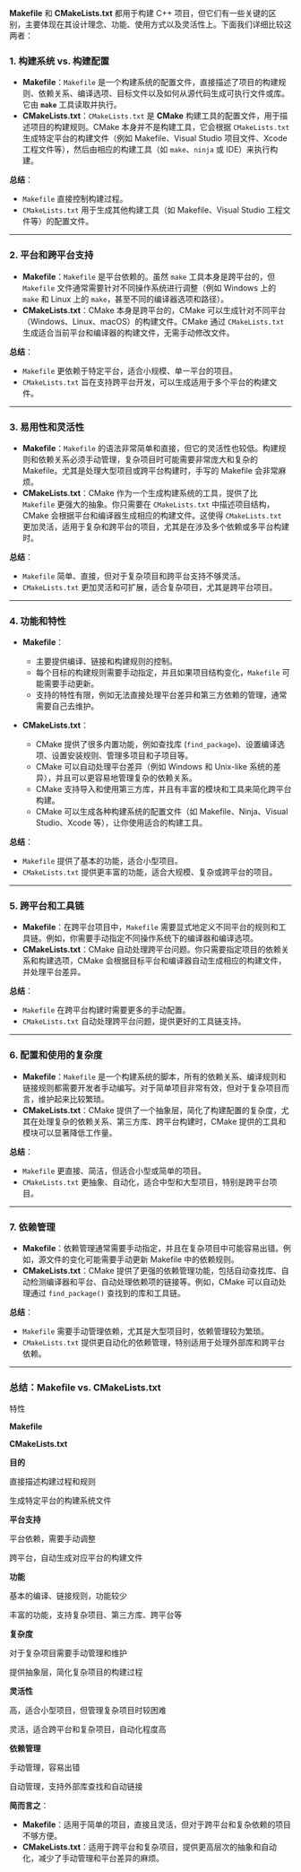 **Makefile** 和 **CMakeLists.txt** 都用于构建 C++ 项目，但它们有一些关键的区别，主要体现在其设计理念、功能、使用方式以及灵活性上。下面我们详细比较这两者：

### 1. **构建系统 vs. 构建配置**

-   **Makefile**：`Makefile` 是一个构建系统的配置文件，直接描述了项目的构建规则、依赖关系、编译选项、目标文件以及如何从源代码生成可执行文件或库。它由 **`make`** 工具读取并执行。
-   **CMakeLists.txt**：`CMakeLists.txt` 是 **CMake** 构建工具的配置文件，用于描述项目的构建规则。CMake 本身并不是构建工具，它会根据 `CMakeLists.txt` 生成特定平台的构建文件（例如 Makefile、Visual Studio 项目文件、Xcode 工程文件等），然后由相应的构建工具（如 `make`、`ninja` 或 IDE）来执行构建。

**总结**：

-   `Makefile` 直接控制构建过程。
-   `CMakeLists.txt` 用于生成其他构建工具（如 Makefile、Visual Studio 工程文件等）的配置文件。

----------

### 2. **平台和跨平台支持**

-   **Makefile**：`Makefile` 是平台依赖的。虽然 `make` 工具本身是跨平台的，但 `Makefile` 文件通常需要针对不同操作系统进行调整（例如 Windows 上的 `make` 和 Linux 上的 `make`，甚至不同的编译器选项和路径）。
-   **CMakeLists.txt**：CMake 本身是跨平台的，CMake 可以生成针对不同平台（Windows、Linux、macOS）的构建文件。CMake 通过 `CMakeLists.txt` 生成适合当前平台和编译器的构建文件，无需手动修改文件。

**总结**：

-   `Makefile` 更依赖于特定平台，适合小规模、单一平台的项目。
-   `CMakeLists.txt` 旨在支持跨平台开发，可以生成适用于多个平台的构建文件。

----------

### 3. **易用性和灵活性**

-   **Makefile**：`Makefile` 的语法非常简单和直接，但它的灵活性也较低。构建规则和依赖关系必须手动管理，复杂项目时可能需要非常庞大和复杂的 Makefile。尤其是处理大型项目或跨平台构建时，手写的 Makefile 会非常麻烦。
-   **CMakeLists.txt**：CMake 作为一个生成构建系统的工具，提供了比 `Makefile` 更强大的抽象。你只需要在 `CMakeLists.txt` 中描述项目结构，CMake 会根据平台和编译器生成相应的构建文件。这使得 `CMakeLists.txt` 更加灵活，适用于复杂和跨平台的项目，尤其是在涉及多个依赖或多平台构建时。

**总结**：

-   `Makefile` 简单、直接，但对于复杂项目和跨平台支持不够灵活。
-   `CMakeLists.txt` 更加灵活和可扩展，适合复杂项目，尤其是跨平台项目。

----------

### 4. **功能和特性**

-   **Makefile**：
    
    -   主要提供编译、链接和构建规则的控制。
    -   每个目标的构建规则需要手动指定，并且如果项目结构变化，`Makefile` 可能需要手动更新。
    -   支持的特性有限，例如无法直接处理平台差异和第三方依赖的管理，通常需要自己去维护。
-   **CMakeLists.txt**：
    
    -   CMake 提供了很多内置功能，例如查找库 (`find_package`)、设置编译选项、设置安装规则、管理多项目和子项目等。
    -   CMake 可以自动处理平台差异（例如 Windows 和 Unix-like 系统的差异），并且可以更容易地管理复杂的依赖关系。
    -   CMake 支持导入和使用第三方库，并且有丰富的模块和工具来简化跨平台构建。
    -   CMake 可以生成各种构建系统的配置文件（如 Makefile、Ninja、Visual Studio、Xcode 等），让你使用适合的构建工具。

**总结**：

-   `Makefile` 提供了基本的功能，适合小型项目。
-   `CMakeLists.txt` 提供更丰富的功能，适合大规模、复杂或跨平台的项目。

----------

### 5. **跨平台和工具链**

-   **Makefile**：在跨平台项目中，`Makefile` 需要显式地定义不同平台的规则和工具链。例如，你需要手动指定不同操作系统下的编译器和编译选项。
-   **CMakeLists.txt**：CMake 自动处理跨平台问题。你只需要指定项目的依赖关系和构建选项，CMake 会根据目标平台和编译器自动生成相应的构建文件，并处理平台差异。

**总结**：

-   `Makefile` 在跨平台构建时需要更多的手动配置。
-   `CMakeLists.txt` 自动处理跨平台问题，提供更好的工具链支持。

----------

### 6. **配置和使用的复杂度**

-   **Makefile**：`Makefile` 是一个构建系统的脚本，所有的依赖关系、编译规则和链接规则都需要开发者手动编写。对于简单项目非常有效，但对于复杂项目而言，维护起来比较繁琐。
-   **CMakeLists.txt**：CMake 提供了一个抽象层，简化了构建配置的复杂度，尤其在处理复杂的依赖关系、第三方库、跨平台构建时，CMake 提供的工具和模块可以显著降低工作量。

**总结**：

-   `Makefile` 更直接、简洁，但适合小型或简单的项目。
-   `CMakeLists.txt` 更抽象、自动化，适合中型和大型项目，特别是跨平台项目。

----------

### 7. **依赖管理**

-   **Makefile**：依赖管理通常需要手动指定，并且在复杂项目中可能容易出错。例如，源文件的变化可能需要手动更新 Makefile 中的依赖规则。
-   **CMakeLists.txt**：CMake 提供了更强的依赖管理功能，包括自动查找库、自动检测编译器和平台、自动处理依赖项的链接等。例如，CMake 可以自动处理通过 `find_package()` 查找到的库和工具链。

**总结**：

-   `Makefile` 需要手动管理依赖，尤其是大型项目时，依赖管理较为繁琐。
-   `CMakeLists.txt` 提供更自动化的依赖管理，特别适用于处理外部库和跨平台依赖。

----------

### 总结：**Makefile** vs. **CMakeLists.txt**

特性

**Makefile**

**CMakeLists.txt**

**目的**

直接描述构建过程和规则

生成特定平台的构建系统文件

**平台支持**

平台依赖，需要手动调整

跨平台，自动生成对应平台的构建文件

**功能**

基本的编译、链接规则，功能较少

丰富的功能，支持复杂项目、第三方库、跨平台等

**复杂度**

对于复杂项目需要手动管理和维护

提供抽象层，简化复杂项目的构建过程

**灵活性**

高，适合小型项目，但管理复杂项目时较困难

灵活，适合跨平台和复杂项目，自动化程度高

**依赖管理**

手动管理，容易出错

自动管理，支持外部库查找和自动链接

**简而言之**：

-   **Makefile**：适用于简单的项目，直接且灵活，但对于跨平台和复杂依赖的项目不够方便。
-   **CMakeLists.txt**：适用于跨平台和复杂项目，提供更高层次的抽象和自动化，减少了手动管理和平台差异的麻烦。
<!--stackedit_data:
eyJoaXN0b3J5IjpbMTkxNzI4NjU0XX0=
-->